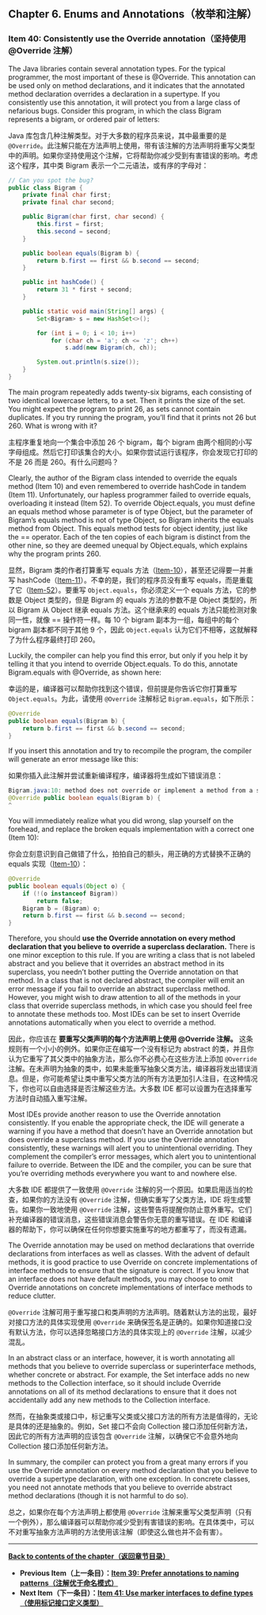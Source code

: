 ## Chapter 6. Enums and Annotations（枚举和注解）

### Item 40: Consistently use the Override annotation（坚持使用 @Override 注解）

The Java libraries contain several annotation types. For the typical programmer, the most important of these is @Override. This annotation can be used only on method declarations, and it indicates that the annotated method declaration overrides a declaration in a supertype. If you consistently use this annotation, it will protect you from a large class of nefarious bugs. Consider this program, in which the class Bigram represents a bigram, or ordered pair of letters:

Java 库包含几种注解类型。对于大多数的程序员来说，其中最重要的是 `@Override`。此注解只能在方法声明上使用，带有该注解的方法声明将重写父类型中的声明。如果你坚持使用这个注解，它将帮助你减少受到有害错误的影响。考虑这个程序，其中类 Bigram 表示一个二元语法，或有序的字母对：

```java
// Can you spot the bug?
public class Bigram {
    private final char first;
    private final char second;

    public Bigram(char first, char second) {
        this.first = first;
        this.second = second;
    }

    public boolean equals(Bigram b) {
        return b.first == first && b.second == second;
    }

    public int hashCode() {
        return 31 * first + second;
    }

    public static void main(String[] args) {
        Set<Bigram> s = new HashSet<>();

        for (int i = 0; i < 10; i++)
            for (char ch = 'a'; ch <= 'z'; ch++)
                s.add(new Bigram(ch, ch));

        System.out.println(s.size());
    }
}
```

The main program repeatedly adds twenty-six bigrams, each consisting of two identical lowercase letters, to a set. Then it prints the size of the set. You might expect the program to print 26, as sets cannot contain duplicates. If you try running the program, you’ll find that it prints not 26 but 260. What is wrong with it?

主程序重复地向一个集合中添加 26 个 bigram，每个 bigram 由两个相同的小写字母组成。然后它打印该集合的大小。如果你尝试运行该程序，你会发现它打印的不是 26 而是 260。有什么问题吗？

Clearly, the author of the Bigram class intended to override the equals method (Item 10) and even remembered to override hashCode in tandem (Item 11). Unfortunately, our hapless programmer failed to override equals, overloading it instead (Item 52). To override Object.equals, you must define an equals method whose parameter is of type Object, but the parameter of Bigram’s equals method is not of type Object, so Bigram inherits the equals method from Object. This equals method tests for object identity, just like the == operator. Each of the ten copies of each bigram is distinct from the other nine, so they are deemed unequal by Object.equals, which explains why the program prints 260.

显然，Bigram 类的作者打算重写 equals 方法（[Item-10](/Chapter-3/Chapter-3-Item-10-Obey-the-general-contract-when-overriding-equals.md)），甚至还记得要一并重写 hashCode（[Item-11](/Chapter-3/Chapter-3-Item-11-Always-override-hashCode-when-you-override-equals.md)）。不幸的是，我们的程序员没有重写 equals，而是重载了它（[Item-52](/Chapter-8/Chapter-8-Item-52-Use-overloading-judiciously.md)）。要重写 `Object.equals`，你必须定义一个 equals 方法，它的参数是 Object 类型的，但是 Bigram 的 equals 方法的参数不是 Object 类型的，所以 Bigram 从 Object 继承 equals 方法。这个继承来的 equals 方法只能检测对象同一性，就像 == 操作符一样。每 10 个 bigram 副本为一组，每组中的每个 bigram 副本都不同于其他 9 个，因此 `Object.equals` 认为它们不相等，这就解释了为什么程序最终打印 260。

Luckily, the compiler can help you find this error, but only if you help it by telling it that you intend to override Object.equals. To do this, annotate Bigram.equals with @Override, as shown here:

幸运的是，编译器可以帮助你找到这个错误，但前提是你告诉它你打算重写 `Object.equals`。为此，请使用 `@Override` 注解标记 `Bigram.equals`，如下所示：

```java
@Override
public boolean equals(Bigram b) {
    return b.first == first && b.second == second;
}
```

If you insert this annotation and try to recompile the program, the compiler will generate an error message like this:

如果你插入此注解并尝试重新编译程序，编译器将生成如下错误消息：

```java
Bigram.java:10: method does not override or implement a method from a supertype
@Override public boolean equals(Bigram b) {
^
```

You will immediately realize what you did wrong, slap yourself on the forehead, and replace the broken equals implementation with a correct one (Item 10):

你会立刻意识到自己做错了什么，拍拍自己的额头，用正确的方式替换不正确的 equals 实现（[Item-10](/Chapter-3/Chapter-3-Item-10-Obey-the-general-contract-when-overriding-equals.md)）：

```java
@Override
public boolean equals(Object o) {
    if (!(o instanceof Bigram))
        return false;
    Bigram b = (Bigram) o;
    return b.first == first && b.second == second;
}
```

Therefore, you should **use the Override annotation on every method declaration that you believe to override a superclass declaration.** There is one minor exception to this rule. If you are writing a class that is not labeled abstract and you believe that it overrides an abstract method in its superclass, you needn’t bother putting the Override annotation on that method. In a class that is not declared abstract, the compiler will emit an error message if you fail to override an abstract superclass method. However, you might wish to draw attention to all of the methods in your class that override superclass methods, in which case you should feel free to annotate these methods too. Most IDEs can be set to insert Override annotations automatically when you elect to override a method.

因此，你应该在 **要重写父类声明的每个方法声明上使用 @Override 注解。** 这条规则有一个小小的例外。如果你正在编写一个没有标记为 abstract 的类，并且你认为它重写了其父类中的抽象方法，那么你不必费心在这些方法上添加 `@Override` 注解。在未声明为抽象的类中，如果未能重写抽象父类方法，编译器将发出错误消息。但是，你可能希望让类中重写父类方法的所有方法更加引人注目，在这种情况下，你也可以自由选择是否注解这些方法。大多数 IDE 都可以设置为在选择重写方法时自动插入重写注解。

Most IDEs provide another reason to use the Override annotation consistently. If you enable the appropriate check, the IDE will generate a warning if you have a method that doesn’t have an Override annotation but does override a superclass method. If you use the Override annotation consistently, these warnings will alert you to unintentional overriding. They complement the compiler’s error messages, which alert you to unintentional failure to override. Between the IDE and the compiler, you can be sure that you’re overriding methods everywhere you want to and nowhere else.

大多数 IDE 都提供了一致使用 `@Override` 注解的另一个原因。如果启用适当的检查，如果你的方法没有 `@Override` 注解，但确实重写了父类方法，IDE 将生成警告。如果你一致地使用 `@Override` 注解，这些警告将提醒你防止意外重写。它们补充编译器的错误消息，这些错误消息会警告你无意的重写错误。在 IDE 和编译器的帮助下，你可以确保在任何你想要实施重写的地方都重写了，而没有遗漏。

The Override annotation may be used on method declarations that override declarations from interfaces as well as classes. With the advent of default methods, it is good practice to use Override on concrete implementations of interface methods to ensure that the signature is correct. If you know that an interface does not have default methods, you may choose to omit Override annotations on concrete implementations of interface methods to reduce clutter.

`@Override` 注解可用于重写接口和类声明的方法声明。随着默认方法的出现，最好对接口方法的具体实现使用 `@Override` 来确保签名是正确的。如果你知道接口没有默认方法，你可以选择忽略接口方法的具体实现上的 `@Override` 注解，以减少混乱。

In an abstract class or an interface, however, it is worth annotating all methods that you believe to override superclass or superinterface methods, whether concrete or abstract. For example, the Set interface adds no new methods to the Collection interface, so it should include Override annotations on all of its method declarations to ensure that it does not accidentally add any new methods to the Collection interface.

然而，在抽象类或接口中，标记重写父类或父接口方法的所有方法是值得的，无论是具体的还是抽象的。例如，Set 接口不会向 Collection 接口添加任何新方法，因此它的所有方法声明的应该包含 `@Override` 注解，以确保它不会意外地向 Collection 接口添加任何新方法。

In summary, the compiler can protect you from a great many errors if you use the Override annotation on every method declaration that you believe to override a supertype declaration, with one exception. In concrete classes, you need not annotate methods that you believe to override abstract method declarations (though it is not harmful to do so).

总之，如果你在每个方法声明上都使用 `@Override` 注解来重写父类型声明（只有一个例外），那么编译器可以帮助你减少受到有害错误的影响。在具体类中，可以不对重写抽象方法声明的方法使用该注解（即使这么做也并不会有害）。

---
**[Back to contents of the chapter（返回章节目录）](/Chapter-6/Chapter-6-Introduction.md)**

- **Previous Item（上一条目）：[Item 39: Prefer annotations to naming patterns（注解优于命名模式）](/Chapter-6/Chapter-6-Item-39-Prefer-annotations-to-naming-patterns.md)**
- **Next Item（下一条目）：[Item 41: Use marker interfaces to define types（使用标记接口定义类型）](/Chapter-6/Chapter-6-Item-41-Use-marker-interfaces-to-define-types.md)**

